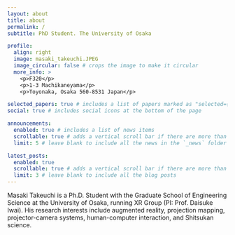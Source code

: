 ```yaml
---
layout: about
title: about
permalink: /
subtitle: PhD Student. The University of Osaka

profile:
  align: right
  image: masaki_takeuchi.JPEG
  image_circular: false # crops the image to make it circular
  more_info: >
    <p>F320</p>
    <p>1-3 Machikaneyama</p>
    <p>Toyonaka, Osaka 560-8531 Japan</p>

selected_papers: true # includes a list of papers marked as "selected={true}"
social: true # includes social icons at the bottom of the page

announcements:
  enabled: true # includes a list of news items
  scrollable: true # adds a vertical scroll bar if there are more than 3 news items
  limit: 5 # leave blank to include all the news in the `_news` folder

latest_posts:
  enabled: true
  scrollable: true # adds a vertical scroll bar if there are more than 3 new posts items
  limit: 3 # leave blank to include all the blog posts
---
```


Masaki Takeuchi is a Ph.D. Student with the Graduate School of Engineering Science at the University of Osaka, running XR Group (PI: Prof. Daisuke Iwai). His research interests include augmented reality, projection mapping, projector-camera systems, human-computer interaction, and Shitsukan science.


